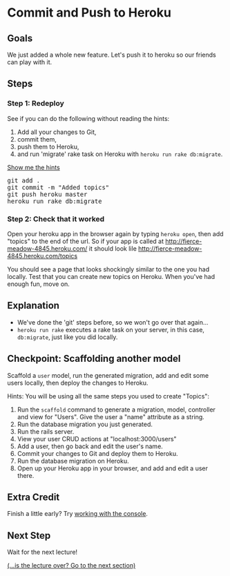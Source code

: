 # Commit and Push to Heroku
## Goals
We just added a whole new feature. Let's push it to heroku so our friends can play with it.

## Steps
### Step 1: Redeploy

See if you can do the following without reading the hints:

1. Add all your changes to Git,
2. commit them,
3. push them to Heroku,
4. and run 'migrate' rake task on Heroku with `heroku run rake db:migrate`.

<div class="hints">
  <p><a class="show-hints dropdown" href="#hints">Show me the hints<b class="caret"></b></a></p>
  <div class="CodeRay commands">
    <div class="code">
      <pre>
git add .
git commit -m "Added topics"
git push heroku master
heroku run rake db:migrate</pre>
    </div>
  </div>
</div>

### Step 2: Check that it worked
Open your heroku app in the browser again by typing `heroku open`, then add "topics" to the end of the url.
So if your app is called at <http://fierce-meadow-4845.heroku.com/> it should look lile
<http://fierce-meadow-4845.heroku.com/topics>


You should see a page that looks shockingly similar to the one you had locally. Test that you can create new topics on Heroku. When you've had enough fun, move on.

## Explanation
* We've done the 'git' steps before, so we won't go over that again...
* `heroku run rake` executes a rake task on your server, in this case, `db:migrate`, just like you did locally.

## Checkpoint: Scaffolding another model

Scaffold a `user` model, run the generated migration, add and edit some users locally, then deploy the changes to Heroku.

Hints:
You will be using all the same steps you used to create "Topics":

1. Run the `scaffold` command to generate a migration, model, controller and view for "Users". 
  Give the user a "name" attribute as a string.
2. Run the database migration you just generated.
3. Run the rails server.
4. View your user CRUD actions at "localhost:3000/users"
5. Add a user, then go back and edit the user's name.
6. Commit your changes to Git and deploy them to Heroku.
7. Run the database migration on Heroku.
8. Open up your Heroku app in your browser, and add and edit a user there.

## Extra Credit
Finish a little early? Try [working with the console](extra_credit/04_console).

## Next Step
Wait for the next lecture!  

[(…is the lecture over? Go to the next section)](/curriculum/voting_on_topics)
